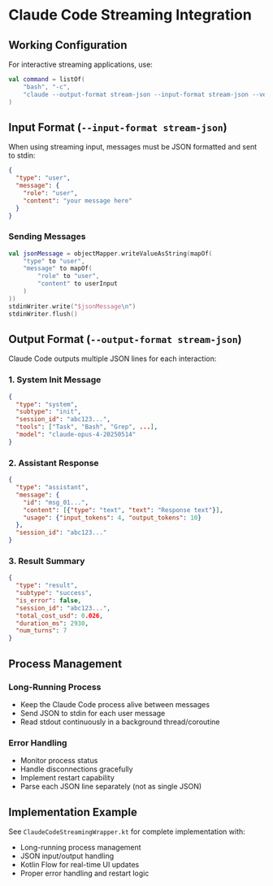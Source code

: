 # Claude Code Streaming Integration

## Working Configuration

For interactive streaming applications, use:
```kotlin
val command = listOf(
    "bash", "-c", 
    "claude --output-format stream-json --input-format stream-json --verbose --resume $sessionId"
)
```

## Input Format (`--input-format stream-json`)

When using streaming input, messages must be JSON formatted and sent to stdin:

```json
{
  "type": "user",
  "message": {
    "role": "user", 
    "content": "your message here"
  }
}
```

### Sending Messages
```kotlin
val jsonMessage = objectMapper.writeValueAsString(mapOf(
    "type" to "user",
    "message" to mapOf(
        "role" to "user",
        "content" to userInput
    )
))
stdinWriter.write("$jsonMessage\n")
stdinWriter.flush()
```

## Output Format (`--output-format stream-json`)

Claude Code outputs multiple JSON lines for each interaction:

### 1. System Init Message
```json
{
  "type": "system",
  "subtype": "init", 
  "session_id": "abc123...",
  "tools": ["Task", "Bash", "Grep", ...],
  "model": "claude-opus-4-20250514"
}
```

### 2. Assistant Response
```json
{
  "type": "assistant",
  "message": {
    "id": "msg_01...",
    "content": [{"type": "text", "text": "Response text"}],
    "usage": {"input_tokens": 4, "output_tokens": 10}
  },
  "session_id": "abc123..."
}
```

### 3. Result Summary
```json
{
  "type": "result",
  "subtype": "success",
  "is_error": false,
  "session_id": "abc123...",
  "total_cost_usd": 0.026,
  "duration_ms": 2930,
  "num_turns": 7
}
```

## Process Management

### Long-Running Process
- Keep the Claude Code process alive between messages
- Send JSON to stdin for each user message
- Read stdout continuously in a background thread/coroutine

### Error Handling
- Monitor process status
- Handle disconnections gracefully  
- Implement restart capability
- Parse each JSON line separately (not as single JSON)

## Implementation Example

See `ClaudeCodeStreamingWrapper.kt` for complete implementation with:
- Long-running process management
- JSON input/output handling
- Kotlin Flow for real-time UI updates
- Proper error handling and restart logic